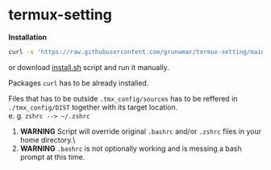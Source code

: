 # termux-setting
**Installation**

```bash
curl -s 'https://raw.githubusercontent.com/grunwmar/termux-setting/main/install.sh' | bash
```

or download [install.sh](https://raw.githubusercontent.com/grunwmar/termux-setting/main/install.sh) script and run it manually.

Packages `curl` has to be already installed.

Files that has to be outside `.tmx_config/sources` has to be reffered in `./tmx_config/DIST` together with its
target location. \
e. g. `zshrc --> ~/.zshrc`

1. **WARNING** Script will override original `.bashrc` and/or `.zshrc` files in your home directory.\
2. **WARNING** `.bashrc` is not optionally working and is messing a bash prompt at this time.

